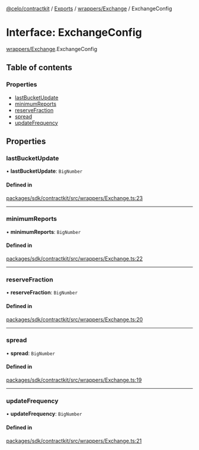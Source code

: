 [@celo/contractkit](../README.md) / [Exports](../modules.md) / [wrappers/Exchange](../modules/wrappers_Exchange.md) / ExchangeConfig

# Interface: ExchangeConfig

[wrappers/Exchange](../modules/wrappers_Exchange.md).ExchangeConfig

## Table of contents

### Properties

- [lastBucketUpdate](wrappers_Exchange.ExchangeConfig.md#lastbucketupdate)
- [minimumReports](wrappers_Exchange.ExchangeConfig.md#minimumreports)
- [reserveFraction](wrappers_Exchange.ExchangeConfig.md#reservefraction)
- [spread](wrappers_Exchange.ExchangeConfig.md#spread)
- [updateFrequency](wrappers_Exchange.ExchangeConfig.md#updatefrequency)

## Properties

### lastBucketUpdate

• **lastBucketUpdate**: `BigNumber`

#### Defined in

[packages/sdk/contractkit/src/wrappers/Exchange.ts:23](https://github.com/celo-org/developer-tooling/blob/master/packages/sdk/contractkit/src/wrappers/Exchange.ts#L23)

___

### minimumReports

• **minimumReports**: `BigNumber`

#### Defined in

[packages/sdk/contractkit/src/wrappers/Exchange.ts:22](https://github.com/celo-org/developer-tooling/blob/master/packages/sdk/contractkit/src/wrappers/Exchange.ts#L22)

___

### reserveFraction

• **reserveFraction**: `BigNumber`

#### Defined in

[packages/sdk/contractkit/src/wrappers/Exchange.ts:20](https://github.com/celo-org/developer-tooling/blob/master/packages/sdk/contractkit/src/wrappers/Exchange.ts#L20)

___

### spread

• **spread**: `BigNumber`

#### Defined in

[packages/sdk/contractkit/src/wrappers/Exchange.ts:19](https://github.com/celo-org/developer-tooling/blob/master/packages/sdk/contractkit/src/wrappers/Exchange.ts#L19)

___

### updateFrequency

• **updateFrequency**: `BigNumber`

#### Defined in

[packages/sdk/contractkit/src/wrappers/Exchange.ts:21](https://github.com/celo-org/developer-tooling/blob/master/packages/sdk/contractkit/src/wrappers/Exchange.ts#L21)

